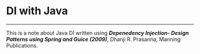 # DI with Java

---

This is a note about Java DI written using _**Depenedency Injection- Design Patterns using Spring and Guice \(2009\)**_,  Dhanji R. Prasanna, Manning Publications.

